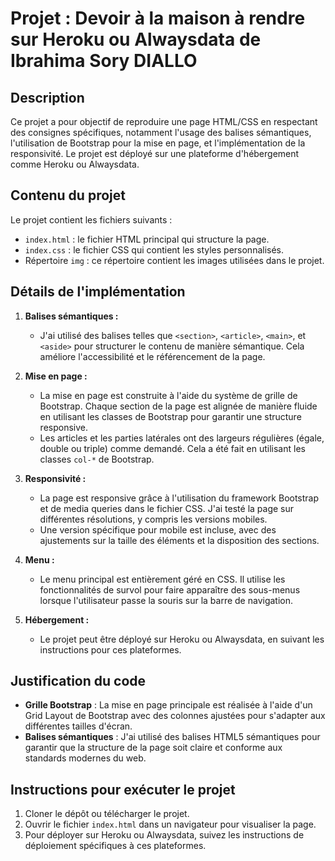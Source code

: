 # Projet : Devoir à la maison à rendre sur Heroku ou Alwaysdata de Ibrahima Sory DIALLO

## Description
Ce projet a pour objectif de reproduire une page HTML/CSS en respectant des consignes spécifiques, notamment l'usage des balises sémantiques, l'utilisation de Bootstrap pour la mise en page, et l'implémentation de la responsivité. Le projet est déployé sur une plateforme d'hébergement comme Heroku ou Alwaysdata.

## Contenu du projet
Le projet contient les fichiers suivants :
- `index.html` : le fichier HTML principal qui structure la page.
- `index.css` : le fichier CSS qui contient les styles personnalisés.
- Répertoire `img` : ce répertoire contient les images utilisées dans le projet.

## Détails de l'implémentation

1. **Balises sémantiques :**
   - J'ai utilisé des balises telles que `<section>`, `<article>`, `<main>`, et `<aside>` pour structurer le contenu de manière sémantique. Cela améliore l'accessibilité et le référencement de la page.

2. **Mise en page :**
   - La mise en page est construite à l'aide du système de grille de Bootstrap. Chaque section de la page est alignée de manière fluide en utilisant les classes de Bootstrap pour garantir une structure responsive.
   - Les articles et les parties latérales ont des largeurs régulières (égale, double ou triple) comme demandé. Cela a été fait en utilisant les classes `col-*` de Bootstrap.

3. **Responsivité :**
   - La page est responsive grâce à l'utilisation du framework Bootstrap et de media queries dans le fichier CSS. J'ai testé la page sur différentes résolutions, y compris les versions mobiles.
   - Une version spécifique pour mobile est incluse, avec des ajustements sur la taille des éléments et la disposition des sections.

4. **Menu :**
   - Le menu principal est entièrement géré en CSS. Il utilise les fonctionnalités de survol pour faire apparaître des sous-menus lorsque l'utilisateur passe la souris sur la barre de navigation.

5. **Hébergement :**
   - Le projet peut être déployé sur Heroku ou Alwaysdata, en suivant les instructions pour ces plateformes.

## Justification du code
- **Grille Bootstrap** : La mise en page principale est réalisée à l'aide d'un Grid Layout de Bootstrap avec des colonnes ajustées pour s'adapter aux différentes tailles d'écran.
- **Balises sémantiques** : J'ai utilisé des balises HTML5 sémantiques pour garantir que la structure de la page soit claire et conforme aux standards modernes du web.

## Instructions pour exécuter le projet
1. Cloner le dépôt ou télécharger le projet.
2. Ouvrir le fichier `index.html` dans un navigateur pour visualiser la page.
3. Pour déployer sur Heroku ou Alwaysdata, suivez les instructions de déploiement spécifiques à ces plateformes.


